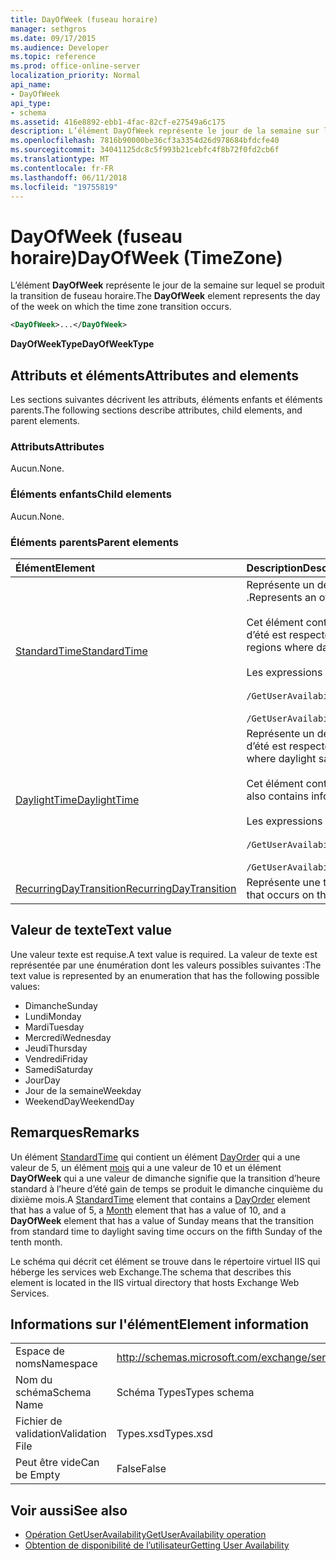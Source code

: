 ```yaml
---
title: DayOfWeek (fuseau horaire)
manager: sethgros
ms.date: 09/17/2015
ms.audience: Developer
ms.topic: reference
ms.prod: office-online-server
localization_priority: Normal
api_name:
- DayOfWeek
api_type:
- schema
ms.assetid: 416e8892-ebb1-4fac-82cf-e27549a6c175
description: L’élément DayOfWeek représente le jour de la semaine sur lequel se produit la transition de fuseau horaire.
ms.openlocfilehash: 7816b90000be36cf3a3354d26d978684bfdcfe40
ms.sourcegitcommit: 34041125dc8c5f993b21cebfc4f8b72f0fd2cb6f
ms.translationtype: MT
ms.contentlocale: fr-FR
ms.lasthandoff: 06/11/2018
ms.locfileid: "19755819"
---
```

# <a name="dayofweek-timezone"></a><span data-ttu-id="2cfd4-103">DayOfWeek (fuseau horaire)</span><span class="sxs-lookup"><span data-stu-id="2cfd4-103">DayOfWeek (TimeZone)</span></span>

<span data-ttu-id="2cfd4-104">L’élément **DayOfWeek** représente le jour de la semaine sur lequel se produit la transition de fuseau horaire.</span><span class="sxs-lookup"><span data-stu-id="2cfd4-104">The **DayOfWeek** element represents the day of the week on which the time zone transition occurs.</span></span> 
  
```xml
<DayOfWeek>...</DayOfWeek>
```

<span data-ttu-id="2cfd4-105">**DayOfWeekType**</span><span class="sxs-lookup"><span data-stu-id="2cfd4-105">**DayOfWeekType**</span></span>

## <a name="attributes-and-elements"></a><span data-ttu-id="2cfd4-106">Attributs et éléments</span><span class="sxs-lookup"><span data-stu-id="2cfd4-106">Attributes and elements</span></span>

<span data-ttu-id="2cfd4-107">Les sections suivantes décrivent les attributs, éléments enfants et éléments parents.</span><span class="sxs-lookup"><span data-stu-id="2cfd4-107">The following sections describe attributes, child elements, and parent elements.</span></span>
  
### <a name="attributes"></a><span data-ttu-id="2cfd4-108">Attributs</span><span class="sxs-lookup"><span data-stu-id="2cfd4-108">Attributes</span></span>

<span data-ttu-id="2cfd4-109">Aucun.</span><span class="sxs-lookup"><span data-stu-id="2cfd4-109">None.</span></span>
  
### <a name="child-elements"></a><span data-ttu-id="2cfd4-110">Éléments enfants</span><span class="sxs-lookup"><span data-stu-id="2cfd4-110">Child elements</span></span>

<span data-ttu-id="2cfd4-111">Aucun.</span><span class="sxs-lookup"><span data-stu-id="2cfd4-111">None.</span></span>
  
### <a name="parent-elements"></a><span data-ttu-id="2cfd4-112">Éléments parents</span><span class="sxs-lookup"><span data-stu-id="2cfd4-112">Parent elements</span></span>

|<span data-ttu-id="2cfd4-113">**Élément**</span><span class="sxs-lookup"><span data-stu-id="2cfd4-113">**Element**</span></span>|<span data-ttu-id="2cfd4-114">**Description**</span><span class="sxs-lookup"><span data-stu-id="2cfd4-114">**Description**</span></span>|
|:-----|:-----|
|[<span data-ttu-id="2cfd4-115">StandardTime</span><span class="sxs-lookup"><span data-stu-id="2cfd4-115">StandardTime</span></span>](standardtime.md) <br/> | <span data-ttu-id="2cfd4-116">Représente un décalage de l’heure par rapport à temps universel coordonné (UTC) représenté par l’élément [Bias (UTC)](bias-utc.md) .</span><span class="sxs-lookup"><span data-stu-id="2cfd4-116">Represents an offset from the time relative to Coordinated Universal Time (UTC) represented by the [Bias (UTC)](bias-utc.md) element.</span></span><br/><br/><span data-ttu-id="2cfd4-117">Cet élément contient également des informations sur la transition à l’heure standard de l’heure dans les zones où l’heure d’été est respectée.</span><span class="sxs-lookup"><span data-stu-id="2cfd4-117">This element also contains information about the transition to standard time from daylight saving time in regions where daylight saving time is observed.</span></span><br/><br/><span data-ttu-id="2cfd4-118">Les expressions XPath pour cet élément sont les suivantes :</span><span class="sxs-lookup"><span data-stu-id="2cfd4-118">The following are the XPath expressions to this element:</span></span><br/><br/>`/GetUserAvailabilityResponse/FreeBusyResponseArray/FreeBusyResponse/FreeBusyView/WorkingHours/TimeZone/StandardTime`<br/><br/>`/GetUserAvailabilityRequest/TimeZone/StandardTime` <br/> |
|[<span data-ttu-id="2cfd4-119">DaylightTime</span><span class="sxs-lookup"><span data-stu-id="2cfd4-119">DaylightTime</span></span>](daylighttime.md) <br/> | <span data-ttu-id="2cfd4-120">Représente un décalage de l’heure par rapport à l’heure UTC représentée par l’élément [Bias (UTC)](bias-utc.md) dans les zones où l’heure d’été est respectée.</span><span class="sxs-lookup"><span data-stu-id="2cfd4-120">Represents an offset from the time relative to UTC represented by the [Bias (UTC)](bias-utc.md) element in regions where daylight saving time is observed.</span></span><br/><br/><span data-ttu-id="2cfd4-121">Cet élément contient également des informations sur la transition vers l’heure d’été à partir de l’heure standard.</span><span class="sxs-lookup"><span data-stu-id="2cfd4-121">This element also contains information about when the transition to daylight saving time from standard time occurs.</span></span><br/><br/><span data-ttu-id="2cfd4-122">Les expressions XPath pour cet élément sont les suivantes :</span><span class="sxs-lookup"><span data-stu-id="2cfd4-122">The following are the XPath expressions to this element:</span></span><br/><br/>`/GetUserAvailabilityResponse/FreeBusyResponseArray/FreeBusyResponse/FreeBusyView/WorkingHours/TimeZone/DaylightTime`<br/><br/>`/GetUserAvailabilityRequest/TimeZone/DaylightTime` <br/> |
|[<span data-ttu-id="2cfd4-123">RecurringDayTransition</span><span class="sxs-lookup"><span data-stu-id="2cfd4-123">RecurringDayTransition</span></span>](recurringdaytransition.md) <br/> |<span data-ttu-id="2cfd4-124">Représente une transition de fuseau horaire qui se produit sur le même jour tous les ans.</span><span class="sxs-lookup"><span data-stu-id="2cfd4-124">Represents a time zone transition that occurs on the same day each year.</span></span>  <br/> |
   
## <a name="text-value"></a><span data-ttu-id="2cfd4-125">Valeur de texte</span><span class="sxs-lookup"><span data-stu-id="2cfd4-125">Text value</span></span>

<span data-ttu-id="2cfd4-126">Une valeur texte est requise.</span><span class="sxs-lookup"><span data-stu-id="2cfd4-126">A text value is required.</span></span> <span data-ttu-id="2cfd4-127">La valeur de texte est représentée par une énumération dont les valeurs possibles suivantes :</span><span class="sxs-lookup"><span data-stu-id="2cfd4-127">The text value is represented by an enumeration that has the following possible values:</span></span>
  
- <span data-ttu-id="2cfd4-128">Dimanche</span><span class="sxs-lookup"><span data-stu-id="2cfd4-128">Sunday</span></span>    
- <span data-ttu-id="2cfd4-129">Lundi</span><span class="sxs-lookup"><span data-stu-id="2cfd4-129">Monday</span></span>    
- <span data-ttu-id="2cfd4-130">Mardi</span><span class="sxs-lookup"><span data-stu-id="2cfd4-130">Tuesday</span></span>    
- <span data-ttu-id="2cfd4-131">Mercredi</span><span class="sxs-lookup"><span data-stu-id="2cfd4-131">Wednesday</span></span>    
- <span data-ttu-id="2cfd4-132">Jeudi</span><span class="sxs-lookup"><span data-stu-id="2cfd4-132">Thursday</span></span>    
- <span data-ttu-id="2cfd4-133">Vendredi</span><span class="sxs-lookup"><span data-stu-id="2cfd4-133">Friday</span></span>    
- <span data-ttu-id="2cfd4-134">Samedi</span><span class="sxs-lookup"><span data-stu-id="2cfd4-134">Saturday</span></span>    
- <span data-ttu-id="2cfd4-135">Jour</span><span class="sxs-lookup"><span data-stu-id="2cfd4-135">Day</span></span>    
- <span data-ttu-id="2cfd4-136">Jour de la semaine</span><span class="sxs-lookup"><span data-stu-id="2cfd4-136">Weekday</span></span>   
- <span data-ttu-id="2cfd4-137">WeekendDay</span><span class="sxs-lookup"><span data-stu-id="2cfd4-137">WeekendDay</span></span>
    
## <a name="remarks"></a><span data-ttu-id="2cfd4-138">Remarques</span><span class="sxs-lookup"><span data-stu-id="2cfd4-138">Remarks</span></span>

<span data-ttu-id="2cfd4-139">Un élément [StandardTime](standardtime.md) qui contient un élément [DayOrder](dayorder.md) qui a une valeur de 5, un élément [mois](month.md) qui a une valeur de 10 et un élément **DayOfWeek** qui a une valeur de dimanche signifie que la transition d’heure standard à l’heure d’été gain de temps se produit le dimanche cinquième du dixième mois.</span><span class="sxs-lookup"><span data-stu-id="2cfd4-139">A [StandardTime](standardtime.md) element that contains a [DayOrder](dayorder.md) element that has a value of 5, a [Month](month.md) element that has a value of 10, and a **DayOfWeek** element that has a value of Sunday means that the transition from standard time to daylight saving time occurs on the fifth Sunday of the tenth month.</span></span> 
  
<span data-ttu-id="2cfd4-140">Le schéma qui décrit cet élément se trouve dans le répertoire virtuel IIS qui héberge les services web Exchange.</span><span class="sxs-lookup"><span data-stu-id="2cfd4-140">The schema that describes this element is located in the IIS virtual directory that hosts Exchange Web Services.</span></span>
  
## <a name="element-information"></a><span data-ttu-id="2cfd4-141">Informations sur l'élément</span><span class="sxs-lookup"><span data-stu-id="2cfd4-141">Element information</span></span>

|||
|:-----|:-----|
|<span data-ttu-id="2cfd4-142">Espace de noms</span><span class="sxs-lookup"><span data-stu-id="2cfd4-142">Namespace</span></span>  <br/> |http://schemas.microsoft.com/exchange/services/2006/types  <br/> |
|<span data-ttu-id="2cfd4-143">Nom du schéma</span><span class="sxs-lookup"><span data-stu-id="2cfd4-143">Schema Name</span></span>  <br/> |<span data-ttu-id="2cfd4-144">Schéma Types</span><span class="sxs-lookup"><span data-stu-id="2cfd4-144">Types schema</span></span>  <br/> |
|<span data-ttu-id="2cfd4-145">Fichier de validation</span><span class="sxs-lookup"><span data-stu-id="2cfd4-145">Validation File</span></span>  <br/> |<span data-ttu-id="2cfd4-146">Types.xsd</span><span class="sxs-lookup"><span data-stu-id="2cfd4-146">Types.xsd</span></span>  <br/> |
|<span data-ttu-id="2cfd4-147">Peut être vide</span><span class="sxs-lookup"><span data-stu-id="2cfd4-147">Can be Empty</span></span>  <br/> |<span data-ttu-id="2cfd4-148">False</span><span class="sxs-lookup"><span data-stu-id="2cfd4-148">False</span></span>  <br/> |
   
## <a name="see-also"></a><span data-ttu-id="2cfd4-149">Voir aussi</span><span class="sxs-lookup"><span data-stu-id="2cfd4-149">See also</span></span>

- [<span data-ttu-id="2cfd4-150">Opération GetUserAvailability</span><span class="sxs-lookup"><span data-stu-id="2cfd4-150">GetUserAvailability operation</span></span>](getuseravailability-operation.md)
- [<span data-ttu-id="2cfd4-151">Obtention de disponibilité de l’utilisateur</span><span class="sxs-lookup"><span data-stu-id="2cfd4-151">Getting User Availability</span></span>](http://msdn.microsoft.com/library/d4133fcb-9b0f-4e6b-aadf-a389da83516a%28Office.15%29.aspx)

